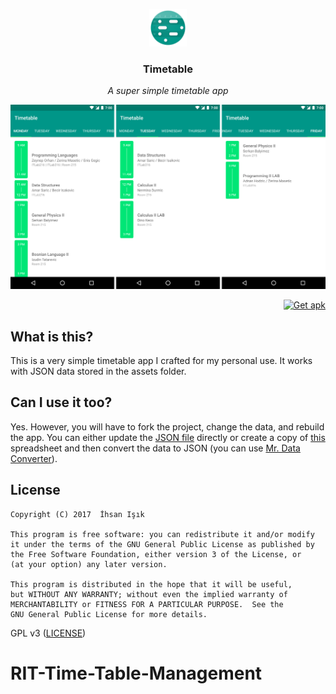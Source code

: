<p align="center">
<img src="graphics/icon/ic_launcher_web.png" height="60px" width="60px"/>
</p>

<h3><p align="center">Timetable</p></h3>

<p align="center"><i>A super simple timetable app</i></p>

![](graphics/screenshots/readme.png)

<p align="right">
<a href='https://github.com/xiprox/Timetable/releases/latest'><img height="48" alt='Get apk' src='https://cloud.githubusercontent.com/assets/2550945/21590907/dd74e0f0-d0ff-11e6-971f-d429148fd03d.png'/></a>
</p>

## What is this?
This is a very simple timetable app I crafted for my personal use. It works with JSON data stored in the assets folder.

## Can I use it too?
Yes. However, you will have to fork the project, change the data, and rebuild the app. You can either update the [JSON file](https://github.com/xiprox/Timetable/blob/master/app/src/main/assets/timetable.json) directly or create a copy of [this](https://docs.google.com/spreadsheets/d/1LStBwnFAdI6i9WK33_AZ0QXDIASUvgBCzDIgKDlHl3Q) spreadsheet and then convert the data to JSON (you can use [Mr. Data Converter](https://shancarter.github.io/mr-data-converter)).

## License
```
Copyright (C) 2017  İhsan Işık

This program is free software: you can redistribute it and/or modify
it under the terms of the GNU General Public License as published by
the Free Software Foundation, either version 3 of the License, or
(at your option) any later version.

This program is distributed in the hope that it will be useful,
but WITHOUT ANY WARRANTY; without even the implied warranty of
MERCHANTABILITY or FITNESS FOR A PARTICULAR PURPOSE.  See the
GNU General Public License for more details.
```
GPL v3 ([LICENSE](/LICENSE))
# RIT-Time-Table-Management

